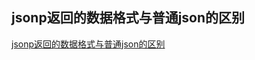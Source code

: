 ## jsonp返回的数据格式与普通json的区别

[jsonp返回的数据格式与普通json的区别](https://segmentfault.com/q/1010000008772557/a-1020000008775449)
